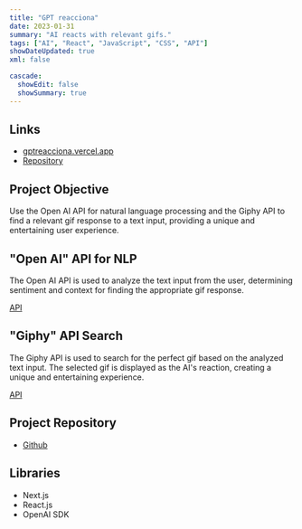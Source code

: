 ```yaml
---
title: "GPT reacciona"
date: 2023-01-31
summary: "AI reacts with relevant gifs."
tags: ["AI", "React", "JavaScript", "CSS", "API"]
showDateUpdated: true
xml: false

cascade:
  showEdit: false
  showSummary: true
---
```


## Links

- [gptreacciona.vercel.app](https://gptreacciona.vercel.app/)
- [Repository](https://github.com/miguel1man/chatGPT-Gifs)

## Project Objective

Use the Open AI API for natural language processing and the Giphy API to find a relevant gif response to a text input, providing a unique and entertaining user experience.

## "Open AI" API for NLP

The Open AI API is used to analyze the text input from the user, determining sentiment and context for finding the appropriate gif response.

[API](https://openai.com/api/)

## "Giphy" API Search

The Giphy API is used to search for the perfect gif based on the analyzed text input. The selected gif is displayed as the AI's reaction, creating a unique and entertaining experience.

[API](https://developers.giphy.com/)

## Project Repository
- [Github](https://github.com/miguel1man/chatGPT-Gifs)

## Libraries 
- Next.js
- React.js
- OpenAI SDK
